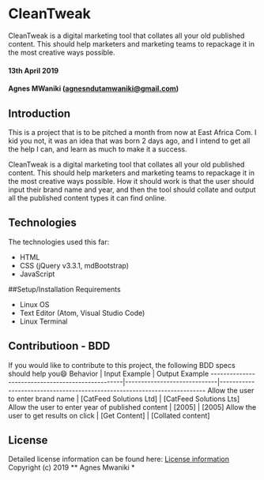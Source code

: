 # CleanTweak
CleanTweak is a digital marketing tool that collates all your old published content. This should help marketers and marketing teams to repackage it in the most creative ways possible.

#### 13th April 2019
#### Agnes MWaniki (agnesndutamwaniki@gmail.com)

## Introduction
This is a project that is to be pitched a month from now at East Africa Com. I kid you not, it was an idea that was born 2 days ago, and I intend to get all the help I can, and learn as much to make it a success.

CleanTweak is a digital marketing tool that collates all your old published content. This should help marketers and marketing teams to repackage it in the most creative ways possible. How it should work is that the user should input their brand name and year, and then the tool should collate and output all the published content types it can find online.

## Technologies
The technologies used this far:
* HTML
* CSS (jQuery v3.3.1, mdBootstrap)
* JavaScript

##Setup/Installation Requirements
* Linux OS
* Text Editor (Atom, Visual Studio Code)
* Linux Terminal

## Contributioon - BDD
If you would like to contribute to this project, the following BDD specs should help you:smile:
Behavior                                          |  Input Example              | Output Example
--------------------------------------------------|-----------------------------|-------------------------------------------------------------------------
Allow the user to enter brand name                | [CatFeed Solutions Ltd]     | [CatFeed Solutions Lts]
Allow the user to enter year of published content | [2005]                      | [2005]
Allow the user to get results on click            | [Get Content]               | [Collated content]

## License
Detailed license information can be found here: [License information](LICENSE.md) Copyright (c) 2019 ** Agnes Mwaniki *
